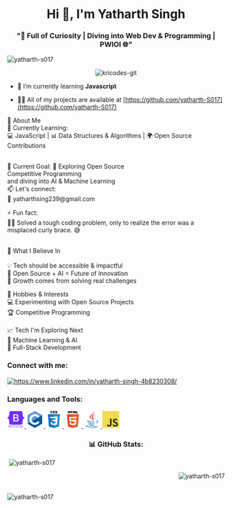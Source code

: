 <h1 align="center">Hi 👋, I'm Yatharth Singh</h1>
<h3 align="center">"🚀 Full of Curiosity | Diving into Web Dev & Programming | PWIOI 🌐"</h3>

<p align="left"> <img src="https://komarev.com/ghpvc/?username=yatharth-s017&label=Profile%20views&color=0e75b6&style=flat" alt="yatharth-s017" /> </p>

 <p align="center">
  <img src="https://github-profile-trophy.vercel.app/?username=kricodes-git&theme=dracula&no-frame=true&column=4&row=1&margin-w=15&no-bg=true&title=Commit,Repositories,Followers,PullRequest" alt="kricodes-git" />
</p>

- 🌱 I’m currently learning **Javascript**

- 👨‍💻 All of my projects are available at [https://github.com/yatharth-S017](https://github.com/yatharth-S017)


🚀 About Me
<br>
🌱 Currently Learning:
<br>
💻 JavaScript | 📊 Data Structures & Algorithms | 🌍 Open Source Contributions

<br>
🎯 Current Goal:
🚀 Exploring Open Source<br>
    Competitive Programming <br>
    and diving into AI & Machine Learning

<br>
📫 Let's connect:
<br>
📧 yatharthsing239@gmail.com
<br>

⚡ Fun fact:
<br>
🤦‍♂ Solved a tough coding problem, only to realize the error was a misplaced curly brace. 😅

<br>
🎯 What I Believe In
<br><br>
💡 Tech should be accessible & impactful<br>
🎨 Open Source + AI = Future of Innovation<br>
🤖 Growth comes from solving real challenges<br>

🌟 Hobbies & Interests<br>
💻 Experimenting with Open Source Projects<br>
🏆 Competitive Programming<br><br>
📈 Tech I'm Exploring Next<br>
🔹 Machine Learning & AI<br>
🔹 Full-Stack Development<br>



<h3 align="left">Connect with me:</h3>
<p align="left">
<a href="https://linkedin.com/in/https://https://www.linkedin.com/in/yatharth-singh-4b8230308" target="blank"><img align="center" src="https://raw.githubusercontent.com/rahuldkjain/github-profile-readme-generator/master/src/images/icons/Social/linked-in-alt.svg" alt="https://www.linkedin.com/in/yatharth-singh-4b8230308/" height="30" width="40" /></a>
</p>

<h3 align="left">Languages and Tools:</h3>
<p align="left"> <a href="https://getbootstrap.com" target="_blank" rel="noreferrer"> <img src="https://raw.githubusercontent.com/devicons/devicon/master/icons/bootstrap/bootstrap-plain-wordmark.svg" alt="bootstrap" width="40" height="40"/> </a> <a href="https://www.cprogramming.com/" target="_blank" rel="noreferrer"> <img src="https://raw.githubusercontent.com/devicons/devicon/master/icons/c/c-original.svg" alt="c" width="40" height="40"/> </a> <a href="https://www.w3schools.com/css/" target="_blank" rel="noreferrer"> <img src="https://raw.githubusercontent.com/devicons/devicon/master/icons/css3/css3-original-wordmark.svg" alt="css3" width="40" height="40"/> </a> <a href="https://www.w3.org/html/" target="_blank" rel="noreferrer"> <img src="https://raw.githubusercontent.com/devicons/devicon/master/icons/html5/html5-original-wordmark.svg" alt="html5" width="40" height="40"/> </a> <a href="https://www.java.com" target="_blank" rel="noreferrer"> <img src="https://raw.githubusercontent.com/devicons/devicon/master/icons/java/java-original.svg" alt="java" width="40" height="40"/> </a> <a href="https://developer.mozilla.org/en-US/docs/Web/JavaScript" target="_blank" rel="noreferrer"> <img src="https://raw.githubusercontent.com/devicons/devicon/master/icons/javascript/javascript-original.svg" alt="javascript" width="40" height="40"/> </a> </p>


<h3 align="center">📊 GitHub Stats:</h3>

<p>&nbsp;<img align="center" src="https://github-readme-stats.vercel.app/api?username=yatharth-s017&show_icons=true&locale=en" alt="yatharth-s017" /></p>

<p><img align="right" src="https://github-readme-streak-stats.herokuapp.com/?user=yatharth-s017&" alt="yatharth-s017" /></p>

<br><br>
<p><img align="left" src="https://github-readme-stats.vercel.app/api/top-langs?username=yatharth-s017&show_icons=true&locale=en&layout=compact" alt="yatharth-s017" /></p>

